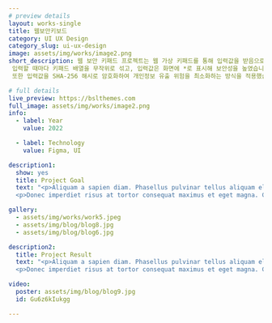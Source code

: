 ```yaml
---
# preview details
layout: works-single
title: 웹보안키보드
category: UI UX Design
category_slug: ui-ux-design
image: assets/img/works/image2.png
short_description: 웹 보안 키패드 프로젝트는 웹 가상 키패드를 통해 입력값을 받음으로써 키로거 등 보안 위협을 줄이고자 했습니다.
 입력할 때마다 키패드 배열을 무작위로 섞고, 입력값은 화면에 *로 표시해 보안성을 높였습니다.
 또한 입력값을 SHA-256 해시로 암호화하여 개인정보 유출 위험을 최소화하는 방식을 적용했습니다..

# full details
live_preview: https://bslthemes.com
full_image: assets/img/works/image2.png
info:
  - label: Year
    value: 2022

  - label: Technology
    value: Figma, UI

description1:
  show: yes
  title: Project Goal
  text: "<p>Aliquam a sapien diam. Phasellus pulvinar tellus aliquam eleifend consectetur. Sed bibendum leo quis rutrum aliquetmorbi.</p>
  <p>Donec imperdiet risus at tortor consequat maximus et eget magna. Cras ornare sagittis augue, id sollicitudin justo tristique ut. Nullam ex enim, euismod vel bibendum ultrices, fringilla vel eros. Donec euismod leo lectus, et euismod metus euismod sed. Quisque quis suscipit ipsum, at pellentesque velit. Duis a congue sem.</p>"

gallery:
  - assets/img/works/work5.jpeg
  - assets/img/blog/blog8.jpg
  - assets/img/blog/blog6.jpg

description2:
  title: Project Result
  text: "<p>Aliquam a sapien diam. Phasellus pulvinar tellus aliquam eleifend consectetur. Sed bibendum leo quis rutrum aliquetmorbi.</p>
  <p>Donec imperdiet risus at tortor consequat maximus et eget magna. Cras ornare sagittis augue, id sollicitudin justo tristique ut. Nullam ex enim, euismod vel bibendum ultrices, fringilla vel eros. Donec euismod leo lectus, et euismod metus euismod sed. Quisque quis suscipit ipsum, at pellentesque velit. Duis a congue sem.</p>"

video:
  poster: assets/img/blog/blog9.jpg
  id: Gu6z6kIukgg

---
```

